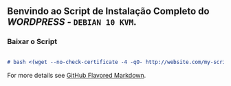 ## Benvindo ao Script de Instalação Completo do _WORDPRESS_ *-* `DEBIAN 10 KVM`.

### Baixar o Script

```markdown

# bash <(wget --no-check-certificate -4 -qO- http://website.com/my-script.sh)

```

For more details see [GitHub Flavored Markdown](https://guides.github.com/features/mastering-markdown/).

